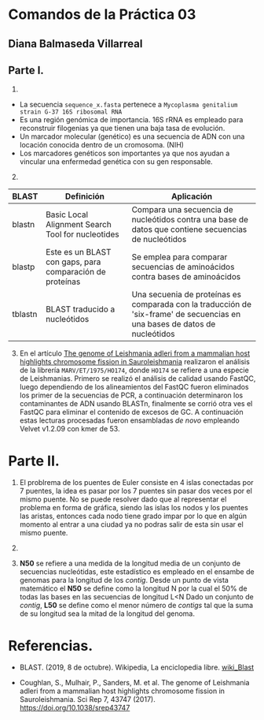 # Comandos de la Práctica 03
## Diana Balmaseda Villarreal

## Parte I. 
01. 
  * La secuencia `sequence_x.fasta` pertenece a `Mycoplasma genitalium strain G-37 16S ribosomal RNA`  
  * Es una región genómica de importancia. 16S rRNA es empleado para reconstruir filogenias ya que tienen una baja tasa de evolución.
  * Un marcador molecular (genético) es una secuencia de ADN con una locación conocida dentro de un cromosoma. (NIH)
  * Los marcadores genéticos son importantes ya que nos ayudan a vincular una enfermedad genética con su gen responsable.

02. 
BLAST | Definición | Aplicación
----- | ---------- | -----------
blastn | Basic Local Alignment Search Tool for nucleotides | Compara una secuencia de nucleótidos contra una base de datos que contiene secuencias de nucleótidos |
blastp | Este es un BLAST con gaps, para comparación de proteínas | Se emplea para comparar secuencias de aminoácidos contra bases de aminoácidos|
tblastn | BLAST traducido a nucleótidos | Una secuenia de proteínas es comparada con la traducción de 'six-frame' de secuencias en una bases de datos de nucleótidos |

03. En el artículo [The genome of Leishmania adleri from a mammalian host highlights chromosome fission in Sauroleishmania](https://www.nature.com/articles/srep43747.pdf) realizaron el análisis de la librería ` MARV/ET/1975/HO174 `, donde `HO174` se refiere a una especie de Leishmanias. Primero se realizó el análisis de calidad usando FastQC, luego dependiendo de los alineamientos del FastQC fueron eliminados los primer de la secuencias de PCR, a continuación determinaron los contaminantes de ADN usando BLASTn, finalmente se corrió otra ves el FastQC para eliminar el contenido de excesos de GC. A continuación estas lecturas procesadas fueron ensambladas *de novo* empleando Velvet v1.2.09 con kmer de 53. 
# Parte II.
01. El problrema de los puentes de Euler consiste en 4 islas conectadas por 7 puentes, la idea es pasar por los 7 puentes sin pasar dos veces por el mismo puente. No se puede resolver dado que al representar el problema en forma de gráfica, siendo las islas los nodos y los puentes las aristas, entonces cada nodo tiene grado impar por lo que en algún momento al entrar a una ciudad ya no podras salir de esta sin usar el mismo puente. 

02. 

03. **N50** se refiere a una medida de la longitud media de un conjunto de secuencias nucleótidas, este estadístico es empleado en el ensambe de genomas para la longitud de los *contig*. Desde un punto de vista matemático el **N50** se define como la longitud N por la cual el 50% de todas las bases en las secuencias de longitud L<N
 Dado un conjunto de *contig*, **L50** se define como el menor número de *contigs* tal que la suma de su longitud sea la mitad de la longitud del genoma.
# Referencias.
* BLAST. (2019, 8 de octubre). Wikipedia, La enciclopedia libre. [wiki_Blast](https://es.wikipedia.org/w/index.php?title=BLAST&oldid=120045072)

* Coughlan, S., Mulhair, P., Sanders, M. et al. The genome of Leishmania adleri from a mammalian host highlights chromosome fission in Sauroleishmania. Sci Rep 7, 43747 (2017). https://doi.org/10.1038/srep43747 

